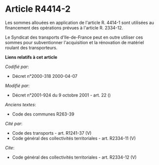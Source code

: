 # Article R4414-2

Les sommes allouées en application de l'article R. 4414-1 sont utilisées au financement des opérations prévues à l'article R.
2334-12. 

Le Syndicat des transports d'Ile-de-France peut en outre utiliser ces sommes pour subventionner l'acquisition et la
rénovation de matériel roulant des transporteurs.

**Liens relatifs à cet article**

_Codifié par_:

  - Décret n°2000-318 2000-04-07

_Modifié par_:

  - Décret n°2001-924 du 9 octobre 2001 - art. 22 ()

_Anciens textes_:

  - Code des communes R263-39

_Cité par_:

  - Code des transports - art. R1241-37 (V)
  - Code général des collectivités territoriales - art. R2334-11 (V)

_Cite_:

  - Code général des collectivités territoriales - art. R2334-12 (V)
